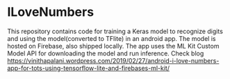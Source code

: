 # ILoveNumbers
This repository contains code for training a Keras model to recognize digits and using the model(converted to TFlite) in an android app. The model is hosted on Firebase, also shipped locally. The app uses the ML Kit Custom Model API for downloading the model and run inference.
Check blog https://vinithapalani.wordpress.com/2019/02/27/android-i-love-numbers-app-for-tots-using-tensorflow-lite-and-firebases-ml-kit/
